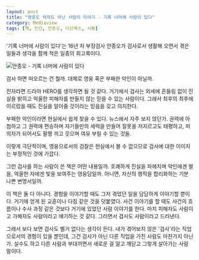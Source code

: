 ```yaml
---
layout: post
title: "영웅도 악마도 아닌 사람의 이야기 - 기록 너머에 사람이 있다"
category: Mediaview
tags: [책, 인간, 안종오, 다산북스, 서평]
---
```


'기록 너머에 사람이 있다'는 16년 차 부장검사 안종오가
검사로서 생활해 오면서 겪은 일들과 생각을 함께 적은 일종의 회고록이다.

![안종오 - 기록 너머에 사람이 있다](https://lh3.googleusercontent.com/-MWf8nBfVVqg/WMQ63tS5FxI/AAAAAAAATGw/fbptJJBdS2Q3pjkheXsgWy5V7oEzqsHpwCE0/s360/there-is-someone-behind-the-record-book.jpg "검사로 살면서 겪고 생각했던 것들을 담았다.")

검사 하면 떠오르는 건 뭘까.
대체로 영웅 혹은 부패한 악인이 아닐까.

전자라면 드라마 HERO를 생각하면 될 것 같다.
거기에서 검사는 외세에 흔들림 없이 진실을 밝히고 억울한 피해자를 만들지 않는 믿을 수 있는 사람이다.
그래서 최후의 최후에 이르렀을 때도 진실을 알아줄 것이라는 믿음을 갖고 의지한다.

부패한 악인이라면 현실에서 쉽게 찾을 수 있다.
뉴스에서 자주 보지 않던가.
권력에 아첨하고 그 권력에 편승하며 자기들만의 세력을 만들어 잘못을 저지르고도 태평하고,
피의자가 되어서도 팔짱 끼고 웃으며 여유 부릴 수 있는 것들.

이렇게 극단적이며, 영웅으로서의 검찰은 현실에서 볼 수 없으므로
검사에 대한 이미지는 부정적인 것에 가깝다.

그런 검사를 하는 사람이 쓴 책은 어떤 내용일까.
호쾌하게 진실을 파헤치며 악인에겐 벌을, 억울한 자에겐 빛을 보여주는 영웅담일까.
아니면, 자신의 행적을 합리화하는 기분 나쁜 변명서일까.

이 책은 둘 다 아니다.
경험을 이야기할 때도 그저 겪었던 일을 담담하게 이야기할 뿐이다.
거기에 얻게 된 교훈이나 다짐 같은 것을 덧붙였다.
사건 이야기를 할 때도 사건의 흐름이나 수사 과정 같은 것보다
거기에 있었던 사람 이야기를 한다.
마치 피해자도 사람이고 가해자도 사람이라고 얘기하는 것 같다.
그러면서 검사도 사람이라고 드러낸다.

그래서 보다 보면 검사도 별거 없다는 생각이 든다.
내가 겪어보지 않은 '검사'라는 직업으로서의 경험이 있을 뿐인데,
그건 검사가 아닌 다른 직업을 가진 사람도 마찬가지 아닌가.
실수도 하고 다른 사람과 부대끼면서 새로운 걸 알고 깨닫고 그렇게 살아가는 사람 말이다.
